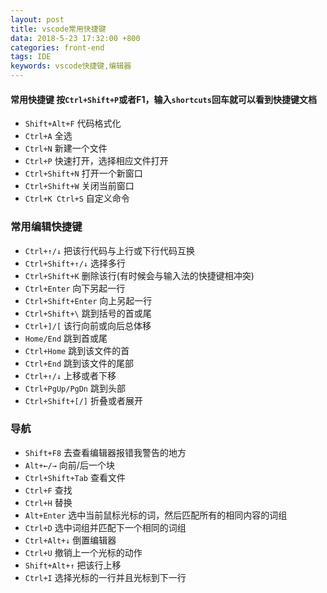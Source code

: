 ```yaml
---
layout: post
title: vscode常用快捷键
data: 2018-5-23 17:32:00 +800
categories: front-end
tags: IDE
keywords: vscode快捷键,编辑器
---
```


#### 常用快捷键 按`Ctrl+Shift+P`或者F1，输入`shortcuts`回车就可以看到快捷键文档
<!-- more -->
* `Shift+Alt+F` 代码格式化
* `Ctrl+A` 全选
* `Ctrl+N` 新建一个文件
* `Ctrl+P` 快速打开，选择相应文件打开
* `Ctrl+Shift+N` 打开一个新窗口
* `Ctrl+Shift+W` 关闭当前窗口
* `Ctrl+K Ctrl+S` 自定义命令

### 常用编辑快捷键
* `Ctrl+↑/↓` 把该行代码与上行或下行代码互换
* `Ctrl+Shift+↑/↓` 选择多行
* `Ctrl+Shift+K` 删除该行(有时候会与输入法的快捷键相冲突)
* `Ctrl+Enter` 向下另起一行
* `Ctrl+Shift+Enter` 向上另起一行
* `Ctrl+Shift+\` 跳到括号的首或尾
* `Ctrl+]/[` 该行向前或向后总体移
* `Home/End` 跳到首或尾
* `Ctrl+Home` 跳到该文件的首
* `Ctrl+End` 跳到该文件的尾部
* `Ctrl+↑/↓` 上移或者下移
* `Ctrl+PgUp/PgDn` 跳到头部
* `Ctrl+Shift+[/]` 折叠或者展开

### 导航
* `Shift+F8` 去查看编辑器报错我警告的地方
* `Alt+←/→` 向前/后一个块
* `Ctrl+Shift+Tab` 查看文件
* `Ctrl+F` 查找
* `Ctrl+H` 替换
* `Alt+Enter` 选中当前鼠标光标的词，然后匹配所有的相同内容的词组
* `Ctrl+D` 选中词组并匹配下一个相同的词组
* `Ctrl+Alt+↓` 倒置编辑器
* `Ctrl+U` 撤销上一个光标的动作
* `Shift+Alt+↑` 把该行上移
* `Ctrl+I` 选择光标的一行并且光标到下一行
